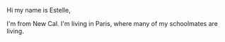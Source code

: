 Hi my name is Estelle,

I'm from New Cal.
I'm living in Paris, where many of my schoolmates are living.
